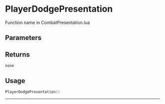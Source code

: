 # PlayerDodgePresentation

Function name in CombatPresentation.lua

## Parameters

## Returns

`none`

## Usage

```lua
PlayerDodgePresentation()
```

---
